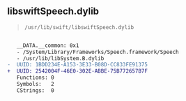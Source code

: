 ## libswiftSpeech.dylib

> `/usr/lib/swift/libswiftSpeech.dylib`

```diff

   __DATA.__common: 0x1
   - /System/Library/Frameworks/Speech.framework/Speech
   - /usr/lib/libSystem.B.dylib
-  UUID: 1BDD234E-A153-3E33-B08D-CC833FE91375
+  UUID: 2542004F-46E0-302E-ABBE-75B772657B7F
   Functions: 0
   Symbols:   2
   CStrings:  0

```
